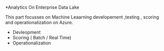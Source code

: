 *Analytics On Enterprise Data Lake

This part focusses on Machine Leaarning developement ,testing  , scoring and operationalization on Azure.

- Devleopment 
- Scoring ( Batch / Real Time)
- Operationalization


